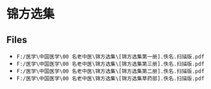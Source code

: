 # 锦方选集

## Files

- `F:/医学\中国医学\00 名老中医\锦方选集\[锦方选集第一册].佚名.扫描版.pdf`
- `F:/医学\中国医学\00 名老中医\锦方选集\[锦方选集第三册].佚名.扫描版.pdf`
- `F:/医学\中国医学\00 名老中医\锦方选集\[锦方选集第二册].佚名.扫描版.pdf`
- `F:/医学\中国医学\00 名老中医\锦方选集\[锦方选集草药部].佚名.扫描版.pdf`
